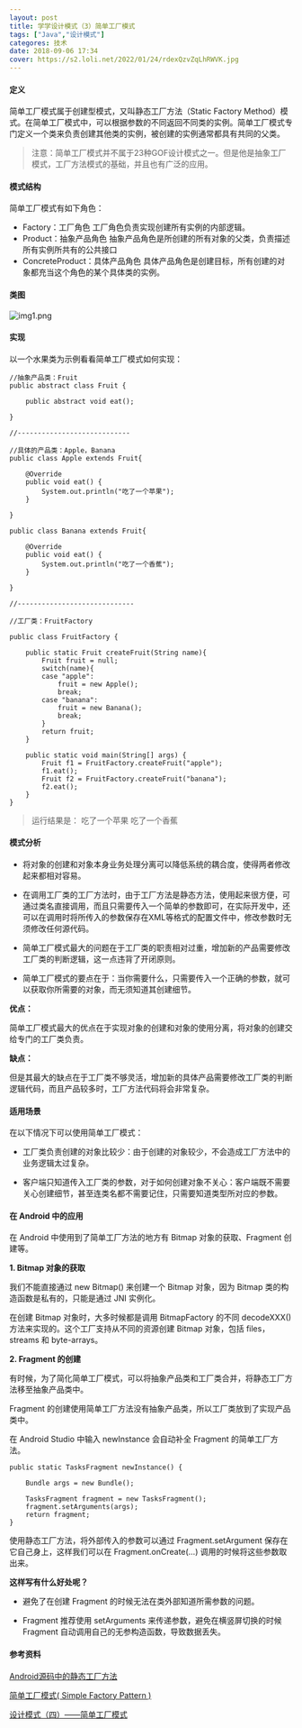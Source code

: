 ```yaml
---
layout: post
title: 学学设计模式（3）简单工厂模式
tags: ["Java","设计模式"]
categores: 技术
date: 2018-09-06 17:34
cover: https://s2.loli.net/2022/01/24/rdexQzvZqLhRWVK.jpg
---
```


#### 定义

简单工厂模式属于创建型模式，又叫静态工厂方法（Static Factory Method）模式。在简单工厂模式中，可以根据参数的不同返回不同类的实例。简单工厂模式专门定义一个类来负责创建其他类的实例，被创建的实例通常都具有共同的父类。

> 注意：简单工厂模式并不属于23种GOF设计模式之一。但是他是抽象工厂模式，工厂方法模式的基础，并且也有广泛的应用。

#### 模式结构

简单工厂模式有如下角色：

- Factory：工厂角色
工厂角色负责实现创建所有实例的内部逻辑。
- Product：抽象产品角色
抽象产品角色是所创建的所有对象的父类，负责描述所有实例所共有的公共接口
- ConcreteProduct：具体产品角色
具体产品角色是创建目标，所有创建的对象都充当这个角色的某个具体类的实例。

#### 类图

![img1.png](https://i.loli.net/2019/08/29/pstP7Qhmg6eSlVZ.jpg)

#### 实现

以一个水果类为示例看看简单工厂模式如何实现：

```
//抽象产品类：Fruit
public abstract class Fruit {
	
	public abstract void eat();
	
}

//----------------------------

//具体的产品类：Apple，Banana
public class Apple extends Fruit{

	@Override
	public void eat() {
		System.out.println("吃了一个苹果");
	}

}

public class Banana extends Fruit{

	@Override
	public void eat() {
		System.out.println("吃了一个香蕉");
	}

}

//-----------------------------

//工厂类：FruitFactory

public class FruitFactory {
	
	public static Fruit createFruit(String name){
		Fruit fruit = null;
		switch(name){
		case "apple":
			fruit = new Apple();
			break;
		case "banana":
			fruit = new Banana();
			break;
		}
		return fruit;
	}
	
	public static void main(String[] args) {
		Fruit f1 = FruitFactory.createFruit("apple");
		f1.eat();
		Fruit f2 = FruitFactory.createFruit("banana");
		f2.eat();
	}
}
```

> 运行结果是：
> 吃了一个苹果
> 吃了一个香蕉

#### 模式分析

- 将对象的创建和对象本身业务处理分离可以降低系统的耦合度，使得两者修改起来都相对容易。

- 在调用工厂类的工厂方法时，由于工厂方法是静态方法，使用起来很方便，可通过类名直接调用，而且只需要传入一个简单的参数即可，在实际开发中，还可以在调用时将所传入的参数保存在XML等格式的配置文件中，修改参数时无须修改任何源代码。

- 简单工厂模式最大的问题在于工厂类的职责相对过重，增加新的产品需要修改工厂类的判断逻辑，这一点违背了开闭原则。

- 简单工厂模式的要点在于：当你需要什么，只需要传入一个正确的参数，就可以获取你所需要的对象，而无须知道其创建细节。

**优点：**

简单工厂模式最大的优点在于实现对象的创建和对象的使用分离，将对象的创建交给专门的工厂类负责。

**缺点：**

但是其最大的缺点在于工厂类不够灵活，增加新的具体产品需要修改工厂类的判断逻辑代码，而且产品较多时，工厂方法代码将会非常复杂。


#### 适用场景

在以下情况下可以使用简单工厂模式：

- 工厂类负责创建的对象比较少：由于创建的对象较少，不会造成工厂方法中的业务逻辑太过复杂。

- 客户端只知道传入工厂类的参数，对于如何创建对象不关心：客户端既不需要关心创建细节，甚至连类名都不需要记住，只需要知道类型所对应的参数。

#### 在 Android 中的应用

在 Android 中使用到了简单工厂方法的地方有 Bitmap 对象的获取、Fragment 创建等。

**1. Bitmap 对象的获取**

我们不能直接通过 new Bitmap() 来创建一个 Bitmap 对象，因为 Bitmap 类的构造函数是私有的，只能是通过 JNI 实例化。

在创建 Bitmap 对象时，大多时候都是调用 BitmapFactory 的不同 decodeXXX() 方法来实现的。这个工厂支持从不同的资源创建 Bitmap 对象，包括 files，streams 和 byte-arrays。

**2. Fragment 的创建**

有时候，为了简化简单工厂模式，可以将抽象产品类和工厂类合并，将静态工厂方法移至抽象产品类中。

Fragment 的创建使用简单工厂方法没有抽象产品类，所以工厂类放到了实现产品类中。

在 Android Studio 中输入 newInstance 会自动补全 Fragment 的简单工厂方法。

```
public static TasksFragment newInstance() {

    Bundle args = new Bundle();

    TasksFragment fragment = new TasksFragment();
    fragment.setArguments(args);
    return fragment;
}
```

使用静态工厂方法，将外部传入的参数可以通过 Fragment.setArgument 保存在它自己身上，这样我们可以在 Fragment.onCreate(…) 调用的时候将这些参数取出来。

**这样写有什么好处呢？**

- 避免了在创建 Fragment 的时候无法在类外部知道所需参数的问题。

- Fragment 推荐使用 setArguments 来传递参数，避免在横竖屏切换的时候 Fragment 自动调用自己的无参构造函数，导致数据丢失。

#### 参考资料

[Android源码中的静态工厂方法](https://blog.csdn.net/sdkfjksf/article/details/52672059)

[简单工厂模式( Simple Factory Pattern )](https://design-patterns.readthedocs.io/zh_CN/latest/creational_patterns/simple_factory.html)

[设计模式（四）——简单工厂模式](http://www.hollischuang.com/archives/1391)







